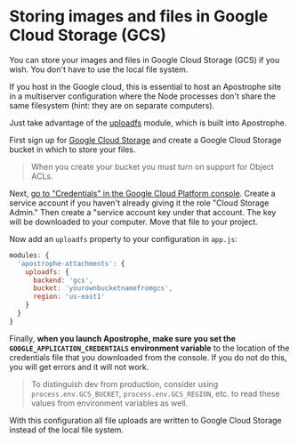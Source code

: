 # Storing images and files in Google Cloud Storage (GCS)

You can store your images and files in Google Cloud Storage (GCS) if you wish. You don't have to use the local file system.

If you host in the Google cloud, this is essential to host an Apostrophe site in a multiserver configuration where the Node processes don't share the same filesystem (hint: they are on separate computers).

Just take advantage of the [uploadfs](https://github.com/punkave/uploadfs) module, which is built into Apostrophe.

First sign up for [Google Cloud Storage](https://cloud.google.com/storage/) and create a Google Cloud Storage bucket in which to store your files.

> When you create your bucket you must turn on support for Object ACLs.

Next, [go to "Credentials" in the Google Cloud Platform console](https://console.cloud.google.com/apis/credentials). Create a service account if you haven't already giving it the role "Cloud Storage Admin." Then create a "service account key under that account. The key will be downloaded to your computer. Move that file to your project.

Now add an `uploadfs` property to your configuration in `app.js`:

```javascript
modules: {
  'apostrophe-attachments': {
    uploadfs: {
      backend: 'gcs',
      bucket: 'yourownbucketnamefromgcs',
      region: 'us-east1'
    }
  }
}
```

Finally, **when you launch Apostrophe, make sure you set the `GOOGLE_APPLICATION_CREDENTIALS` environment variable** to the location of the credentials file that you downloaded from the console. If you do not do this, you will get errors and it will not work.

> To distinguish dev from production, consider using
`process.env.GCS_BUCKET`, `process.env.GCS_REGION`, etc. to read
these values from environment variables as well.

With this configuration all file uploads are written to Google Cloud Storage instead of the local file system.

